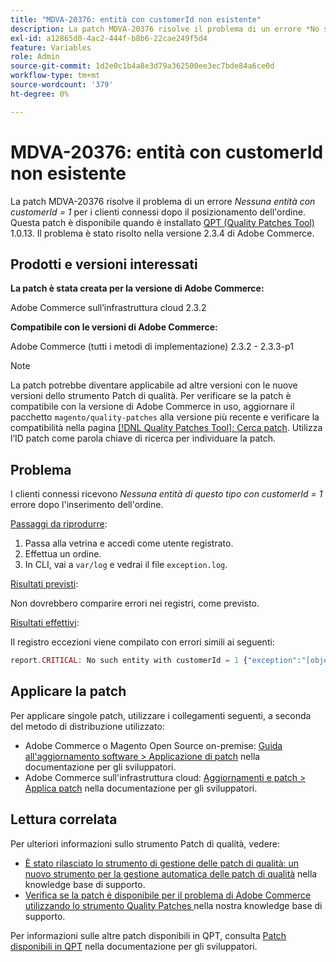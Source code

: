 ```yaml
---
title: "MDVA-20376: entità con customerId non esistente"
description: La patch MDVA-20376 risolve il problema di un errore *No such entity with customerId = 1* per i clienti connessi dopo il posizionamento dell'ordine. Questa patch è disponibile quando è installato [Quality Patches Tool (QPT)](https://devdocs.magento.com/guides/v2.4/comp-mgr/patching.html#mqp) 1.0.13. Il problema è stato risolto nella versione 2.3.4 di Adobe Commerce.
exl-id: a12865d0-4ac2-444f-b8b6-22cae249f5d4
feature: Variables
role: Admin
source-git-commit: 1d2e0c1b4a8e3d79a362500ee3ec7bde84a6ce0d
workflow-type: tm+mt
source-wordcount: '379'
ht-degree: 0%

---
```


# MDVA-20376: entità con customerId non esistente

La patch MDVA-20376 risolve il problema di un errore *Nessuna entità con customerId = 1* per i clienti connessi dopo il posizionamento dell&#39;ordine. Questa patch è disponibile quando è installato [QPT (Quality Patches Tool)](https://devdocs.magento.com/guides/v2.4/comp-mgr/patching.html#mqp) 1.0.13. Il problema è stato risolto nella versione 2.3.4 di Adobe Commerce.

## Prodotti e versioni interessati

**La patch è stata creata per la versione di Adobe Commerce:**

Adobe Commerce sull’infrastruttura cloud 2.3.2

**Compatibile con le versioni di Adobe Commerce:**

Adobe Commerce (tutti i metodi di implementazione) 2.3.2 - 2.3.3-p1

>[!NOTE]
>
>La patch potrebbe diventare applicabile ad altre versioni con le nuove versioni dello strumento Patch di qualità. Per verificare se la patch è compatibile con la versione di Adobe Commerce in uso, aggiornare il pacchetto `magento/quality-patches` alla versione più recente e verificare la compatibilità nella pagina [[!DNL Quality Patches Tool]: Cerca patch](https://devdocs.magento.com/quality-patches/tool.html#patch-grid). Utilizza l’ID patch come parola chiave di ricerca per individuare la patch.

## Problema

I clienti connessi ricevono *Nessuna entità di questo tipo con customerId = 1* errore dopo l&#39;inserimento dell&#39;ordine.

<u>Passaggi da riprodurre</u>:

1. Passa alla vetrina e accedi come utente registrato.
1. Effettua un ordine.
1. In CLI, vai a `var/log` e vedrai il file `exception.log`.

<u>Risultati previsti</u>:

Non dovrebbero comparire errori nei registri, come previsto.

<u>Risultati effettivi</u>:

Il registro eccezioni viene compilato con errori simili ai seguenti:

```php
report.CRITICAL: No such entity with customerId = 1 {"exception":"[object] (Magento\\Framework\\Exception\\NoSuchEntityException(code: 0): No such entity with customerId = 1 at /mnt/data/home/nyarlaga/dev/232/vendor/magento/framework/Exception/NoSuchEntityException.php:50)"} []
```

## Applicare la patch

Per applicare singole patch, utilizzare i collegamenti seguenti, a seconda del metodo di distribuzione utilizzato:

* Adobe Commerce o Magento Open Source on-premise: [Guida all&#39;aggiornamento software > Applicazione di patch](https://devdocs.magento.com/guides/v2.4/comp-mgr/patching/mqp.html) nella documentazione per gli sviluppatori.
* Adobe Commerce sull&#39;infrastruttura cloud: [Aggiornamenti e patch > Applica patch](https://devdocs.magento.com/cloud/project/project-patch.html) nella documentazione per gli sviluppatori.

## Lettura correlata

Per ulteriori informazioni sullo strumento Patch di qualità, vedere:

* [È stato rilasciato lo strumento di gestione delle patch di qualità: un nuovo strumento per la gestione automatica delle patch di qualità](/help/announcements/adobe-commerce-announcements/magento-quality-patches-released-new-tool-to-self-serve-quality-patches.md) nella knowledge base di supporto.
* [Verifica se la patch è disponibile per il problema di Adobe Commerce utilizzando lo strumento Quality Patches ](/help/support-tools/patches-available-in-qpt-tool/check-patch-for-magento-issue-with-magento-quality-patches.md) nella nostra knowledge base di supporto.

Per informazioni sulle altre patch disponibili in QPT, consulta [Patch disponibili in QPT](https://devdocs.magento.com/quality-patches/tool.html#patch-grid) nella documentazione per gli sviluppatori.
